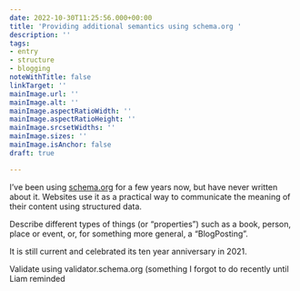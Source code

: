 ```yaml
---
date: 2022-10-30T11:25:56.000+00:00
title: 'Providing additional semantics using schema.org '
description: ''
tags:
- entry
- structure
- blogging
noteWithTitle: false
linkTarget: ''
mainImage.url: ''
mainImage.alt: ''
mainImage.aspectRatioWidth: ''
mainImage.aspectRatioHeight: ''
mainImage.srcsetWidths: ''
mainImage.sizes: ''
mainImage.isAnchor: false
draft: true

---
```

I’ve been using [schema.org](https://schema.org/) for a few years now, but have never written about it. Websites use it as a practical way to communicate the meaning of their content using structured data.

Describe different types of things (or “properties”) such as a book, person, place or event, or, for something more general, a “BlogPosting”.

It is still current and celebrated its ten year anniversary in 2021.

Validate using validator.schema.org (something I forgot to do recently until Liam reminded 
